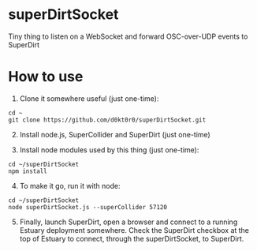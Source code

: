 # superDirtSocket

Tiny thing to listen on a WebSocket and forward OSC-over-UDP events to SuperDirt

# How to use

1. Clone it somewhere useful (just one-time):
```
cd ~
git clone https://github.com/d0kt0r0/superDirtSocket.git
```

2. Install node.js, SuperCollider and SuperDirt (just one-time)

3. Install node modules used by this thing (just one-time):
```
cd ~/superDirtSocket
npm install
```

4. To make it go, run it with node:
```
cd ~/superDirtSocket
node superDirtSocket.js --superCollider 57120
```

5. Finally, launch SuperDirt, open a browser and connect to a running Estuary deployment somewhere. Check the SuperDirt checkbox at the top of Estuary to connect, through the superDirtSocket, to SuperDirt.
